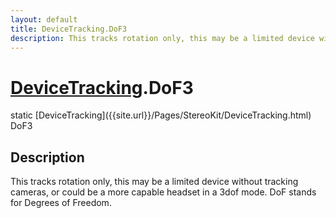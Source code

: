 ```yaml
---
layout: default
title: DeviceTracking.DoF3
description: This tracks rotation only, this may be a limited device without tracking cameras, or could be a more capable headset in a 3dof mode. DoF stands for Degrees of Freedom.
---
```

# [DeviceTracking]({{site.url}}/Pages/StereoKit/DeviceTracking.html).DoF3

<div class='signature' markdown='1'>
static [DeviceTracking]({{site.url}}/Pages/StereoKit/DeviceTracking.html) DoF3
</div>

## Description
This tracks rotation only, this may be a limited device without tracking
cameras, or could be a more capable headset in a 3dof mode. DoF stands
for Degrees of Freedom.

